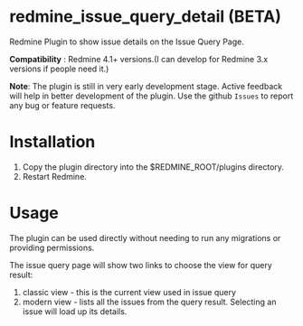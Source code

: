 # redmine_issue_query_detail (BETA)

Redmine Plugin to show issue details on the Issue Query Page.

<b>Compatibility</b> : Redmine 4.1+ versions.(I can develop for Redmine 3.x versions if people need it.)

<b>Note</b>: The plugin is still in very early development stage. Active feedback will help in better development of the plugin. Use the github `Issues` to report any bug or feature requests.

# Installation

1. Copy the plugin directory into the $REDMINE_ROOT/plugins directory.
2. Restart Redmine.

# Usage

The plugin can be used directly without needing to run any migrations or providing permissions.

The issue query page will show two links to choose the view for query result:

1. classic view - this is the current view used in issue query
2. modern view - lists all the issues from the query result. Selecting an issue will load up its details.
